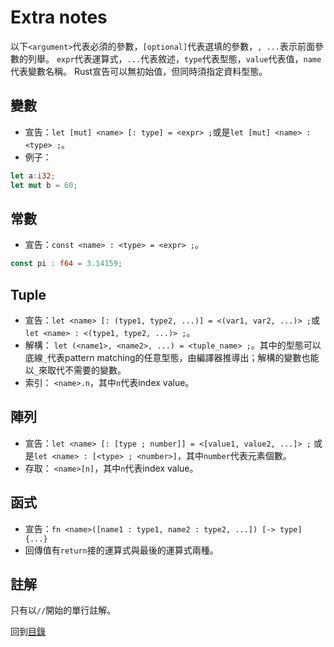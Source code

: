 # Extra notes
以下`<argument>`代表必須的參數，`[optional]`代表選填的參數，`, ...`表示前面參數的列舉。
`expr`代表運算式，`...`代表敘述，`type`代表型態，`value`代表值，`name`代表變數名稱。
Rust宣告可以無初始值，但同時須指定資料型態。

## 變數
- 宣告：`let [mut] <name> [: type] = <expr> ;`或是`let [mut] <name> : <type> ;`。
- 例子：
``` rust
let a:i32;
let mut b = 60;
```

## 常數
- 宣告：`const <name> : <type> = <expr> ;`。
``` rust
const pi : f64 = 3.14159;
```

## Tuple
- 宣告：`let <name> [: (type1, type2, ...)] = <(var1, var2, ...)> ;`或`let <name> : <(type1, type2, ...)> ;`。
- 解構： `let (<name1>, <name2>, ...) = <tuple_name> ;`。其中的型態可以底線`_`代表pattern matching的任意型態，由編譯器推導出；解構的變數也能以`_`來取代不需要的變數。
- 索引： `<name>.n`，其中`n`代表index value。

## 陣列
- 宣告：`let <name> [: [type ; number]] = <[value1, value2, ...]> ;` 或是`let <name> : [<type> ; <number>]`，其中`number`代表元素個數。
- 存取： `<name>[n]`，其中`n`代表index value。

## 函式
- 宣告：`fn <name>([name1 : type1, name2 : type2, ...]) [-> type] {...}`
- 回傳值有`return`接的運算式與最後的運算式兩種。

## 註解
只有以`//`開始的單行註解。


回到[目錄](./../README.md)

